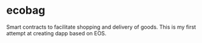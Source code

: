 # ecobag
Smart contracts to facilitate shopping and delivery of goods. This is my first attempt at creating dapp based on EOS.
